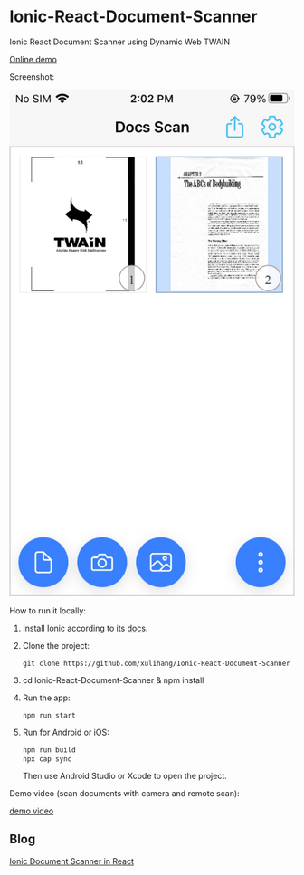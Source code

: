 # Ionic-React-Document-Scanner

Ionic React Document Scanner using Dynamic Web TWAIN

[Online demo](https://courageous-cactus-2758a1.netlify.app/)

Screenshot:

![home](./Home.jpg)


How to run it locally:

1. Install Ionic according to its [docs](https://ionicframework.com/docs/intro/cli).
2. Clone the project: 

   ```
   git clone https://github.com/xulihang/Ionic-React-Document-Scanner
   ```
   
3. cd Ionic-React-Document-Scanner & npm install
4. Run the app:

   ```
   npm run start
   ```
   
5. Run for Android or iOS:

   ```
   npm run build
   npx cap sync
   ```
   
   Then use Android Studio or Xcode to open the project.
   
   
   
Demo video (scan documents with camera and remote scan):
   
[demo video](https://user-images.githubusercontent.com/5462205/233238689-b60a6339-bffe-4fac-8624-edab8860c625.mp4)

## Blog

[Ionic Document Scanner in React](https://www.dynamsoft.com/codepool/ionic-document-scanner.html)

